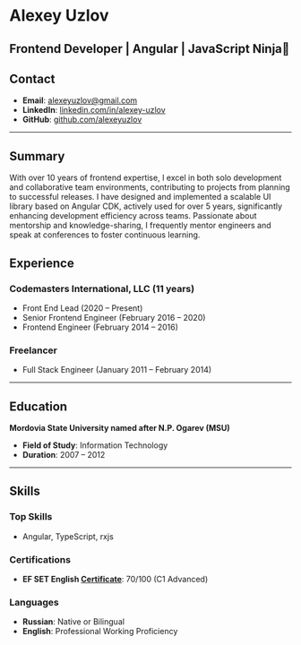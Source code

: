 # Alexey Uzlov  

**Frontend Developer | Angular | JavaScript Ninja🥷**  
---

## Contact  
- **Email**: [alexeyuzlov@gmail.com](mailto:alexeyuzlov@gmail.com)  
- **LinkedIn**: [linkedin.com/in/alexey-uzlov](https://www.linkedin.com/in/alexey-uzlov)  
- **GitHub**: [github.com/alexeyuzlov](https://github.com/alexeyuzlov)  

---

## Summary  
With over 10 years of frontend expertise, I excel in both solo development and collaborative team environments, contributing to projects from planning to successful releases. I have designed and implemented a scalable UI library based on Angular CDK, actively used for over 5 years, significantly enhancing development efficiency across teams. Passionate about mentorship and knowledge-sharing, I frequently mentor engineers and speak at conferences to foster continuous learning.  

## Experience  

### Codemasters International, LLC (11 years)
- Front End Lead (2020 – Present)
- Senior Frontend Engineer (February 2016 – 2020)
- Frontend Engineer (February 2014 – 2016)

### Freelancer  
- Full Stack Engineer (January 2011 – February 2014)

---

## Education  
**Mordovia State University named after N.P. Ogarev (MSU)**  
- **Field of Study**: Information Technology  
- **Duration**: 2007 – 2012  

---

## Skills  
### Top Skills  
- Angular, TypeScript, rxjs
 
### Certifications  
- **EF SET English [Certificate](https://cert.efset.org/jnUXyZ)**: 70/100 (C1 Advanced)  

### Languages  
- **Russian**: Native or Bilingual  
- **English**: Professional Working Proficiency
